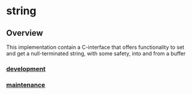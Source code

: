 # string

## Overview

This implementation contain a C-interface that offers functionality to set and get a null-terminated string, with some safety, into and from a buffer

### [development](string.development.md)

### [maintenance](string.maintenance.md)

